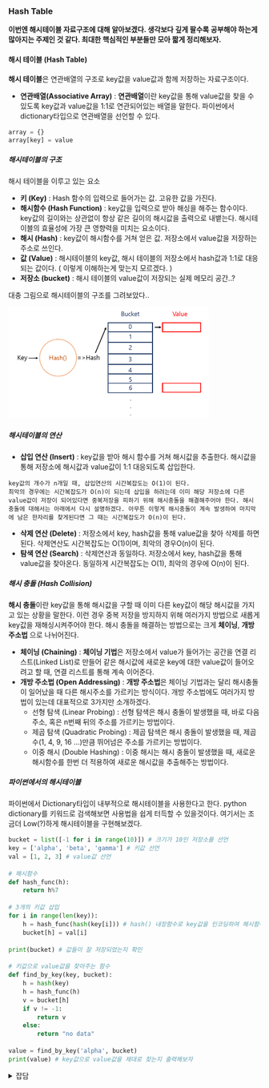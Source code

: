 ### Hash Table

**이번엔 해시테이블 자료구조에 대해 알아보겠다. 생각보다 깊게 팔수록 공부해야 하는게 많아지는 주제인 것 같다. 최대한 핵심적인 부분들만 모아 짧게 정리해보자.** 

#### 해시 테이블 (Hash Table)

**해시 테이블**은 연관배열의 구조로 key값을 value값과 함께 저장하는 자료구조이다.
- **연관배열(Associative Array)**
: **연관배열**이란 key값을 통해 value값을 찾을 수 있도록 key값과 value값을 1:1로 연관되어있는 배열을 말한다. 
파이썬에서 dictionary타입으로 연관배열을 선언할 수 있다.
```python
array = {}
array[key] = value
```

##### 해시테이블의 구조
해시 테이블을 이루고 있는 요소
- **키 (Key)**
: Hash 함수의 입력으로 들어가는 값. 고유한 값을 가진다.
- **해시함수 (Hash Function)**
: key값을 입력으로 받아 해싱을 해주는 함수이다. key값의 길이와는 상관없이 항상 같은 길이의 해시값을 출력으로 내뱉는다. 해시테이블의 효율성에 가장 큰 영향력을 미치는 요소이다.
- **해시 (Hash)**
: key값이 해시함수를 거쳐 얻은 값. 저장소에서 value값을 저장하는 주소로 쓰인다.
- **값 (Value)**
: 해시테이블의 key값, 해시 테이블의 저장소에서 hash값과 1:1로 대응되는 값이다. ( 이렇게 이해하는게 맞는지 모르겠다. )
- **저장소 (bucket)**
: 해시 테이블의 value값이 저장되는 실제 메모리 공간..?

대충 그림으로 해시테이블의 구조를 그려보았다..

<img src = "https://github.com/Wook-2/Breaking_CodingTest/blob/main/image/hash_table.PNG?raw=true" width = "400px">

##### 해시테이블의 연산
- **삽입 연산 (Insert)**
: key값을 받아 해시 함수를 거쳐 해시값을 추출한다. 해시값을 통해 저장소에 해시값과 value값이 1:1 대응되도록 삽입한다. 
```
key값의 개수가 n개일 때, 삽입연산의 시간복잡도는 O(1)이 된다.
최악의 경우에는 시간복잡도가 O(n)이 되는데 삽입을 하려는데 이미 해당 저장소에 다른 value값이 저장이 되어있다면 중복저장을 피하기 위해 해시충돌을 해결해주어야 한다. 해시 충돌에 대해서는 아래에서 다시 설명하겠다. 아무튼 이렇게 해시충돌이 계속 발생하여 마지막에 남은 한자리를 찾게된다면 그 때는 시간복잡도가 O(n)이 된다.
```
- **삭제 연산 (Delete)**
: 저장소에서 key, hash값을 통해 value값을 찾아 삭제를 하면된다.
삭제연산도 시간복잡도는 O(1)이며, 최악의 경우O(n)이 된다.
- **탐색 연산 (Search)**
: 삭제연산과 동일하다. 저장소에서 key, hash값을 통해 value값을 찾아온다.
동일하게 시간복잡도는 O(1), 최악의 경우에 O(n)이 된다. 

##### 해시 충돌 (Hash Collision)
**해시 충돌**이란 key값을 통해 해시값을 구할 때 이미 다른 key값이 해당 해시값을 가지고 있는 상황을 말한다. 이런 경우 중복 저장을 방지하지 위해 여러가지 방법으로 새롭게 key값을 재해싱시켜주어야 한다.
해시 충돌을 해결하는 방법으로는 크게 **체이닝**, **개방 주소법** 으로 나뉘어진다.
- **체이닝 (Chaining)**
: **체이닝 기법**은 저장소에서 value가 들어가는 공간을 연결 리스트(Linked List)로 만들어 같은 해시값에 새로운 key에 대한 value값이 들어오려고 할 때, 연결 리스트를 통해 계속 이어준다.
- **개방 주소법 (Open Addressing)**
: **개방 주소법**은 체이닝 기법과는 달리 해시충돌이 일어났을 때 다른 해시주소를 가르키는 방식이다. 개방 주소법에도 여러가지 방법이 있는데 대표적으로 3가지만 소개하겠다.
	- 선형 탐색 (Linear Probing)
	: 선형 탐색은 해시 충돌이 발생했을 때, 바로 다음 주소, 혹은 n번째 뒤의 주소를 가르키는 방법이다.
	- 제곱 탐색 (Quadratic Probing)
	: 제곱 탐색은 해시 충돌이 발생했을 때, 제곱수(1, 4, 9, 16 ...)만큼 뛰어넘은 주소를 가르키는 방법이다.
	- 이중 해시 (Double Hashing)
	: 이중 해시는 해시 충돌이 발생했을 때, 새로운 해시함수를 한번 더 적용하여 새로운 해시값을 추출해주는 방법이다.

##### 파이썬에서의 해시테이블
파이썬에서 Dictionary타입이 내부적으로 해시테이블을 사용한다고 한다.
python dictionary를 키워드로 검색해보면 사용법을 쉽게 터득할 수 있을것이다.
여기서는 조금더 Low(?)하게 해시테이블을 구현해보겠다.
```python
bucket = list([-1 for i in range(10)]) # 크기가 10인 저장소를 선언
key = ['alpha', 'beta', 'gamma'] # 키값 선언
val = [1, 2, 3] # value값 선언

# 해시함수
def hash_func(h):
	return h%7

# 3개의 키값 삽입
for i in range(len(key)):
	h = hash_func(hash(key[i])) # hash() 내장함수로 key값을 인코딩하여 해시함수에 넣어줌.
	bucket[h] = val[i]

print(bucket) # 값들이 잘 저장되었는지 확인

# 키값으로 value값을 찾아주는 함수
def find_by_key(key, bucket):
	h = hash(key)
	h = hash_func(h)
	v = bucket[h]
	if v != -1:
		return v
	else:
		return "no data"

value = find_by_key('alpha', bucket)
print(value) # key값으로 value값을 제대로 찾는지 출력해보자

```
<details>
    <summary>잡담</summary>



</details>

